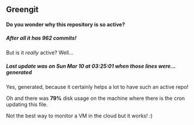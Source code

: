 ## Greengit

#### Do you wonder why this repository is so active?

##### After all it has 962 commits!

But is it *really* active? Well...

##### Last update was on Sun Mar 10 at 03:25:01 when those lines were... generated

Yes, generated, because it certainly helps a lot to have such an active repo!

Oh and there was **79%** disk usage on the machine
where there is the cron updating this file.

Not the best way to monitor a VM in the cloud but it works! :)
